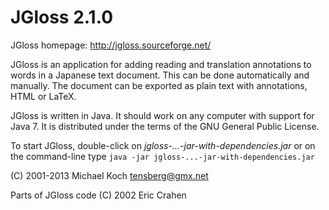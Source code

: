 JGloss 2.1.0
============

JGloss homepage: http://jgloss.sourceforge.net/

JGloss is an application for adding reading and translation annotations to
words in a Japanese text document. This can be done automatically and manually.
The document can be exported as plain text with annotations, HTML or LaTeX.

JGloss is written in Java. It should work on any computer with support for
Java 7. It is distributed under the terms of the GNU General Public License.

To start JGloss, double-click on _jgloss-...-jar-with-dependencies.jar_ or
on the command-line type
`java -jar jgloss-...-jar-with-dependencies.jar`

(C) 2001-2013 Michael Koch <tensberg@gmx.net>

Parts of JGloss code (C) 2002 Eric Crahen
